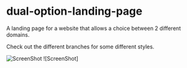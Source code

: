 # dual-option-landing-page
A landing page for a website that allows a choice between 2 different domains.

Check out the different branches for some different styles.

![ScreenShot](https://raw.github.com/owentdoyler/dual-option-landing-page/master/screenshots/master.png) ![ScreenShot]

